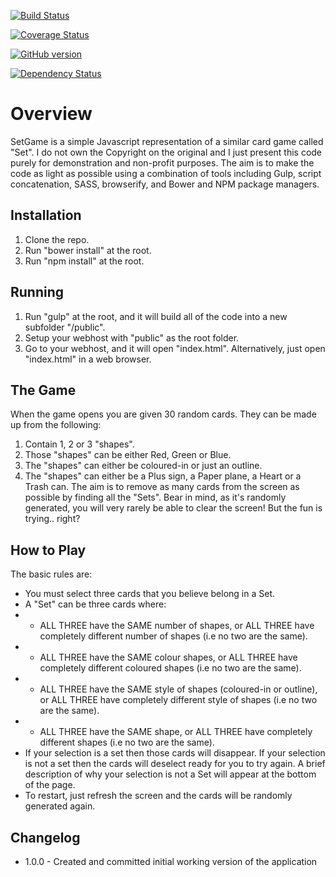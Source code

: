 [![Build Status](https://travis-ci.org/mormrod/setgame.svg?branch=master)](https://travis-ci.org/mormrod/setgame)

[![Coverage Status](https://coveralls.io/repos/github/mormrod/setgame/badge.svg?branch=master)](https://coveralls.io/github/mormrod/setgame?branch=master)

[![GitHub version](https://badge.fury.io/gh/mormrod%2Fsetgame.svg)](https://badge.fury.io/gh/mormrod%2Fsetgame)

[![Dependency Status](https://www.versioneye.com/user/projects/57024261fcd19a0051853c8c/badge.svg?style=flat)](https://www.versioneye.com/user/projects/57024261fcd19a0051853c8c)

# Overview
SetGame is a simple Javascript representation of a similar card game called "Set".  I do not own the Copyright on the original and I just present this code purely for demonstration and non-profit purposes.  The aim is to make the code as light as possible using a combination of tools including Gulp, script concatenation, SASS, browserify, and Bower and NPM package managers.

## Installation
1. Clone the repo.
2. Run "bower install" at the root.
3. Run "npm install" at the root.

## Running
1. Run "gulp" at the root, and it will build all of the code into a new subfolder "/public".
2. Setup your webhost with "public" as the root folder.
3. Go to your webhost, and it will open "index.html".  Alternatively, just open "index.html" in a web browser.

## The Game
When the game opens you are given 30 random cards. They can be made up from the following:
1. Contain 1, 2 or 3 "shapes".
2. Those "shapes" can be either Red, Green or Blue.
3. The "shapes" can either be coloured-in or just an outline.
4. The "shapes" can either be a Plus sign, a Paper plane, a Heart or a Trash can.
The aim is to remove as many cards from the screen as possible by finding all the "Sets".  Bear in mind, as it's randomly generated, you will very rarely be able to clear the screen!  But the fun is trying.. right?

## How to Play
The basic rules are:
* You must select three cards that you believe belong in a Set.
* A "Set" can be three cards where:
* * ALL THREE have the SAME number of shapes, or ALL THREE have completely different number of shapes (i.e no two are the same).
* * ALL THREE have the SAME colour shapes, or ALL THREE have completely different coloured shapes (i.e no two are the same).
* * ALL THREE have the SAME style of shapes (coloured-in or outline), or ALL THREE have completely different style of shapes (i.e no two are the same).
* * ALL THREE have the SAME shape, or ALL THREE have completely different shapes (i.e no two are the same).
* If your selection is a set then those cards will disappear.  If your selection is not a set then the cards will deselect ready for you to try again.  A brief description of why your selection is not a Set will appear at the bottom of the page.
* To restart, just refresh the screen and the cards will be randomly generated again.

## Changelog

* 1.0.0 - Created and committed initial working version of the application
